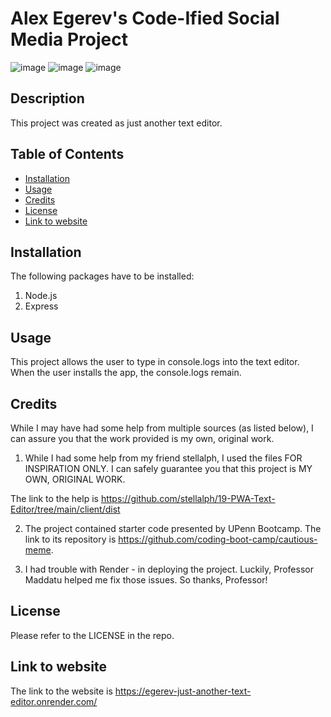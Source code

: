 # Alex Egerev's Code-Ified Social Media Project

![image](https://github.com/upennbootcamp23/egerev_social-media-project/assets/143010411/55bddd49-131d-4efd-8b4a-2033d8133fa3)
![image](https://github.com/upennbootcamp23/egerev_social-media-project/assets/143010411/caf52cf2-234e-4e10-95c3-92dcc4b6a01c)
![image](https://github.com/upennbootcamp23/egerev_social-media-project/assets/143010411/7c5b33df-4060-4e88-8873-1c3e0616043e)


## Description

This project was created as just another text editor.

## Table of Contents
- [Installation](#installation)
- [Usage](#usage)
- [Credits](#credits)
- [License](#license)
- [Link to website](#website)

## Installation

The following packages have to be installed:
1. Node.js
2. Express

## Usage
This project allows the user to type in console.logs into the text editor. When the user installs the app, the console.logs remain.

## Credits

While I may have had some help from multiple sources (as listed below), I can assure you that the work provided is my own, original work.

1. While I had some help from my friend stellalph, I used the files FOR INSPIRATION ONLY. I can safely guarantee you that this project is MY OWN, ORIGINAL WORK.

The link to the help is https://github.com/stellalph/19-PWA-Text-Editor/tree/main/client/dist

2. The project contained starter code presented by UPenn Bootcamp. The link to its repository is https://github.com/coding-boot-camp/cautious-meme.

3. I had trouble with Render - in deploying the project. Luckily, Professor Maddatu helped me fix those issues. So thanks, Professor!

## License
Please refer to the LICENSE in the repo.

## Link to website
The link to the website is https://egerev-just-another-text-editor.onrender.com/

